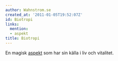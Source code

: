 ```yaml
---
author: Wahnstrom.se
created_at: '2011-01-05T19:52:07Z'
id: Biotropi
links:
  mention:
  - aspekt
title: Biotropi
---
```


En magisk [aspekt] som har sin källa i liv och vitalitet.

  [aspekt]: aspekt